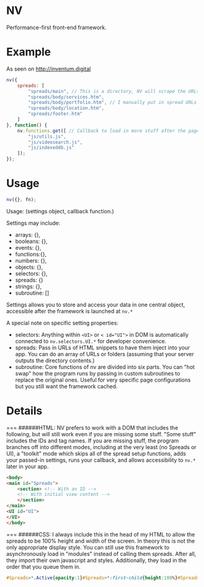 # NV
Performance-first front-end framework.

# Example

As seen on http://inventum.digital

```javascript
nv({
	spreads: [
		"spreads/main", // This is a directory, NV will scrape the URLs if your server outputs a directory map. Also if you have your server return an array, NV will JSON.parse it.
		"spreads/body/services.htm",
		"spreads/body/portfolio.htm", // I manually put in spread URLs for fine control of the order. Scraping will just add the spreads by alphabetical order.
		"spreads/body/location.htm",
		"spreads/footer.htm"
	]
}, function() {
	nv.functions.get([ // Callback to load in more stuff after the page renders.
		"js/utils.js",
		"js/videosearch.js",
		"js/indexeddb.js"
	]);
});
```

# Usage

```javascript
nv({}, fn);
```
Usage: (settings object, callback function.)

Settings may include:
* arrays: {},
* booleans: {},
* events: {},
* functions:{},
* numbers: {},
* objects: {},
* selectors: {},
* spreads: {}
* strings: {},
* subroutine: []

Settings allows you to store and access your data in one central object, accessible after the framework is launched at `nv.*`

A special note on specific setting properties:
* selectors: Anything within ```<UI>``` or ```< id="UI">``` in DOM is automatically connected to ```nv.selectors.UI.*``` for developer convenience.
* spreads: Pass in URLs of HTML snippets to have them inject into your app. You can do an array of URLs or folders (assuming that your server outputs the directory contents.)
* subroutine: Core functions of nv are divided into six parts. You can "hot swap" how the program runs by passing in custom subroutines to replace the original ones. Useful for very specific page configurations but you still want the framework cached.

# Details
===
######HTML:
NV prefers to work with a DOM that includes the following, but will still work even if you are missing some stuff. "Some stuff" includes the IDs and tag names. If you are missing stuff, the program branches off into different modes, including at the very least (no Spreads or UI), a "toolkit" mode which skips all of the spread setup functions, adds your passed-in settings, runs your callback, and allows accessibility to `nv.*` later in your app.

```html
<body>
<main id="Spreads">
	<section> <!-- With an ID -->
	<!-- With initial view content -->
	</section>
</main>
<UI id="UI">
</UI>
</body>
```
===
######CSS:
I always include this in the head of my HTML to allow the spreads to be 100% height and width of the screen. In theory this is not the only appropriate display style. You can still use this framework to asynchronously load in "modules" instead of calling them spreads. After all, they import their own javascript and styles. Additionally, they load in the order that you queue them in.

```css
#Spreads>*.Active{opacity:1}#Spreads>*:first-child{height:100%}#Spreads>*>*{text-align:center;display:table-cell;vertical-align:middle}#Spreads>*{display:table;height:100%;width:100%;transition:0.25s all ease-in-out;position:relative;opacity:0.125}#Spreads{height:100%;-webkit-overflow-scrolling:touch;font:400 16px/1.5 sans-serif}*{-webkit-text-size-adjust:none;-webkit-touch-callout:none;margin:0 auto;text-decoration:none;box-sizing:border-box;text-rendering:geometricPrecision}@viewport{width:device-width;zoom:1}a{color:inherit;font:inherit;pointer-events:auto}body,html,main{font:400 16px/1.5 sans-serif;color:#000;height:100%;width:100%;padding:0;margin:0}
```
